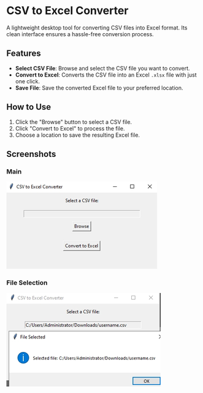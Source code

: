 # CSV to Excel Converter

A lightweight desktop tool for converting CSV files into Excel format. Its clean interface ensures a hassle-free conversion process.

## Features

- **Select CSV File**: Browse and select the CSV file you want to convert.
- **Convert to Excel**: Converts the CSV file into an Excel `.xlsx` file with just one click.
- **Save File**: Save the converted Excel file to your preferred location.

## How to Use

1. Click the "Browse" button to select a CSV file.
2. Click "Convert to Excel" to process the file.
3. Choose a location to save the resulting Excel file.

## Screenshots

### Main
![File Selection](screenshots/Main.jpg)

### File Selection
![Conversion Success](screenshots/Working.jpg)